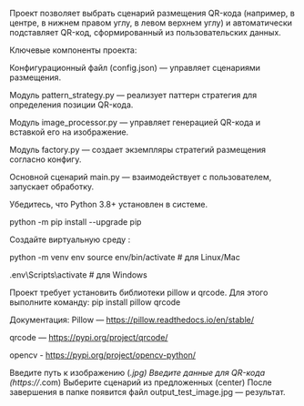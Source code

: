 Проект позволяет выбрать сценарий размещения QR-кода (например, в центре, в нижнем правом углу, в левом верхнем углу) и автоматически подставляет QR-код, сформированный из пользовательских данных.


Ключевые компоненты проекта:

Конфигурационный файл (config.json) — управляет сценариями размещения.

Модуль pattern_strategy.py — реализует паттерн стратегия для определения позиции QR-кода.

Модуль image_processor.py — управляет генерацией QR-кода и вставкой его на изображение.

Модуль factory.py — создает экземпляры стратегий размещения согласно конфигу.

Основной сценарий main.py — взаимодействует с пользователем, запускает обработку.

Убедитесь, что Python 3.8+ установлен в системе.

python -m pip install --upgrade pip

Создайте виртуальную среду :

python -m venv env
source env/bin/activate  # для Linux/Mac

.env\Scripts\activate     # для Windows

Проект требует установить библиотеки pillow и qrcode. Для этого выполните команду:
pip install pillow qrcode

Документация:
Pillow — https://pillow.readthedocs.io/en/stable/

qrcode — https://pypi.org/project/qrcode/

opencv - https://pypi.org/project/opencv-python/

Введите путь к изображению (*.jpg)
Введите данные для QR-кода (https://*.com)
Выберите сценарий из предложенных (center)
После завершения в папке появится файл output_test_image.jpg — результат.
